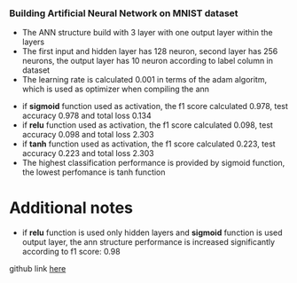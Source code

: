 ### Building Artificial Neural Network on MNIST dataset

- The ANN structure build with 3 layer with one output layer within the layers
- The first input and hidden layer has 128 neuron, second layer has 256 neurons, the output layer has 10 neuron according to label column in dataset
- The learning rate is calculated 0.001 in terms of the adam algoritm, which is used as optimizer when compiling the ann

* if **sigmoid** function used as activation, the f1 score calculated 0.978, test accuracy 0.978 and total loss 0.134
* if **relu** function used as activation, the f1 score calculated 0.098, test accuracy 0.098 and total loss 2.303
* if **tanh** function used as activation, the f1 score calculated 0.223, test accuracy 0.223 and total loss 2.303
* The highest classification performance is provided by sigmoid function, the lowest perfomance is tanh function

# Additional notes
- if **relu** function is used only hidden layers and **sigmoid** function is used output layer, the ann structure performance is increased significantly according to f1 score: 0.98


github link [here](https://github.com/bacayo/ANN-MNIST)
